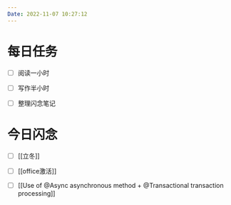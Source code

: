 ```yaml
---
Date: 2022-11-07 10:27:12
---
```


# 每日任务
- [ ] 阅读一小时
- [ ] 写作半小时
- [ ] 整理闪念笔记


# 今日闪念
- [ ] [[立冬]]
- [ ] [[office激活]]
- [ ] [[Use of @Async asynchronous method + @Transactional transaction processing]]



